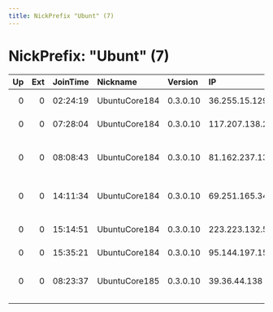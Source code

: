 ```yaml
---
title: NickPrefix "Ubunt" (7)
---
```


# NickPrefix: "Ubunt" (7)

|   Up |   Ext | JoinTime   | Nickname      | Version   | IP              | AS                                     | CC   |   ORp |   Dirp | OS    | Contact   |   eFamMembers |
|-----:|------:|:-----------|:--------------|:----------|:----------------|:---------------------------------------|:-----|------:|-------:|:------|:----------|--------------:|
|    0 |     0 | 02:24:19   | UbuntuCore184 | 0.3.0.10  | 36.255.15.129   | National Internet Backbone             | in   | 38695 |      0 | Linux | None      |             1 |
|    0 |     0 | 07:28:04   | UbuntuCore184 | 0.3.0.10  | 117.207.138.211 | National Internet Backbone             | in   | 46787 |      0 | Linux | None      |             1 |
|    0 |     0 | 08:08:43   | UbuntuCore184 | 0.3.0.10  | 81.162.237.137  | FOP Kolesnichenko Nataliya Anatoliivna | ua   | 27638 |      0 | Linux | None      |             1 |
|    0 |     0 | 14:11:34   | UbuntuCore184 | 0.3.0.10  | 69.251.165.34   | Comcast Cable Communications, LLC      | us   | 41621 |      0 | Linux | None      |             1 |
|    0 |     0 | 15:14:51   | UbuntuCore184 | 0.3.0.10  | 223.223.132.51  | WISH NET PRIVATE LIMITED               | in   | 42603 |      0 | Linux | None      |             1 |
|    0 |     0 | 15:35:21   | UbuntuCore184 | 0.3.0.10  | 95.144.197.152  | EE Limited                             | gb   | 46447 |      0 | Linux | None      |             1 |
|    0 |     0 | 08:23:37   | UbuntuCore185 | 0.3.0.10  | 39.36.44.138    | Pakistan Telecom Company Limited       | pk   | 36041 |      0 | Linux | None      |             1 |
